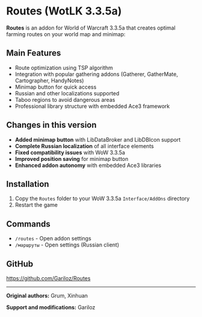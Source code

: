 # Routes (WotLK 3.3.5a)

**Routes** is an addon for World of Warcraft 3.3.5a that creates optimal farming routes on your world map and minimap:

## Main Features

* Route optimization using TSP algorithm
* Integration with popular gathering addons (Gatherer, GatherMate, Cartographer, HandyNotes)
* Minimap button for quick access
* Russian and other localizations supported
* Taboo regions to avoid dangerous areas
* Professional library structure with embedded Ace3 framework

## Changes in this version

* **Added minimap button** with LibDataBroker and LibDBIcon support
* **Complete Russian localization** of all interface elements
* **Fixed compatibility issues** with WoW 3.3.5a
* **Improved position saving** for minimap button
* **Enhanced addon autonomy** with embedded Ace3 libraries

## Installation

1. Copy the `Routes` folder to your WoW 3.3.5a `Interface/AddOns` directory
2. Restart the game

## Commands

* `/routes` - Open addon settings
* `/маршруты` - Open settings (Russian client)

## GitHub

<https://github.com/Gariloz/Routes>

---

**Original authors:** Grum, Xinhuan

**Support and modifications:** Gariloz
